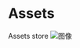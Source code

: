 # Assets
Assets store
![图像](https://github.com/user-attachments/assets/eb0fd710-ac3e-45f2-b037-08d6e607d724)
